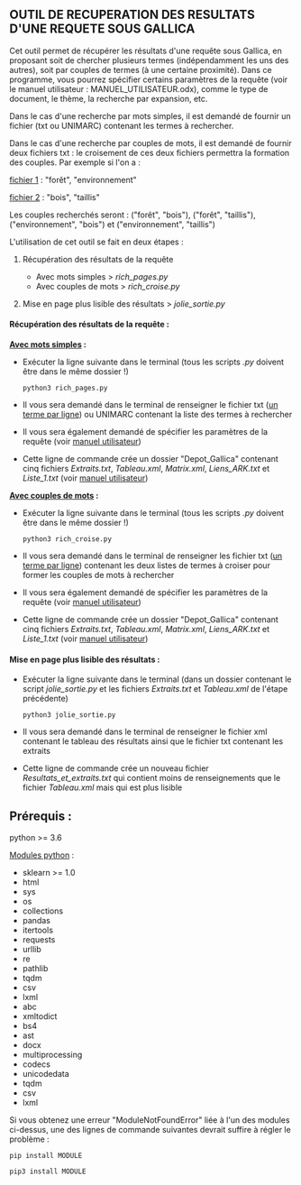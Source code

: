 ## OUTIL DE RECUPERATION DES RESULTATS D'UNE REQUETE SOUS GALLICA

Cet outil permet de récupérer les résultats d'une requête sous Gallica, en proposant soit de chercher plusieurs termes (indépendamment les uns des autres), soit par couples de termes (à une certaine proximité). Dans ce programme, vous pourrez spécifier certains paramètres de la requête (voir le manuel utilisateur : MANUEL_UTILISATEUR.odx), comme le type de document, le thème, la recherche par expansion, etc.

Dans le cas d'une recherche par mots simples, il est demandé de fournir un fichier (txt ou UNIMARC) contenant les termes à rechercher.

Dans le cas d'une recherche par couples de mots, il est demandé de fournir deux fichiers txt : le croisement de ces deux fichiers permettra la formation des couples. Par exemple si l'on a :

<u>fichier 1</u> : "forêt", "environnement"

<u>fichier 2</u> : "bois", "taillis"

Les couples recherchés seront : ("forêt", "bois"), ("forêt", "taillis"), ("environnement", "bois") et ("environnement", "taillis")



L'utilisation de cet outil se fait en deux étapes : 

1. Récupération des résultats de la requête

   - Avec mots simples > *rich_pages.py*
   - Avec couples de mots > *rich_croise.py*

2. Mise en page plus lisible des résultats > *jolie_sortie.py*

   

#### Récupération des résultats de la requête :

**<u>Avec mots simples</u> :**

- Exécuter la ligne suivante dans le terminal (tous les scripts *.py* doivent être dans le même dossier !)

  ```shell
  python3 rich_pages.py
  ```

- Il vous sera demandé dans le terminal de renseigner le fichier txt (<u>un terme par ligne</u>) ou UNIMARC contenant la liste des termes à rechercher

- Il vous sera également demandé de spécifier les paramètres de la requête (voir <u>manuel utilisateur</u>)

- Cette ligne de commande crée un dossier "Depot_Gallica" contenant cinq fichiers *Extraits.txt*, *Tableau.xml*, *Matrix.xml*, *Liens_ARK.txt* et *Liste_1.txt* (voir <u>manuel utilisateur</u>)

**<u>Avec couples de mots</u> :**

- Exécuter la ligne suivante dans le terminal (tous les scripts *.py* doivent être dans le même dossier !)

  ```shell
  python3 rich_croise.py
  ```

- Il vous sera demandé dans le terminal de renseigner les fichier txt (<u>un terme par ligne</u>) contenant les deux listes de termes à croiser pour former les couples de mots à rechercher

- Il vous sera également demandé de spécifier les paramètres de la requête (voir <u>manuel utilisateur</u>)

- Cette ligne de commande crée un dossier "Depot_Gallica" contenant cinq fichiers *Extraits.txt*, *Tableau.xml*, *Matrix.xml*, *Liens_ARK.txt* et *Liste_1.txt* (voir <u>manuel utilisateur</u>)

#### Mise en page plus lisible des résultats : 

- Exécuter la ligne suivante dans le terminal (dans un dossier contenant le script *jolie_sortie.py* et les fichiers *Extraits.txt* et *Tableau.xml* de l'étape précédente)

  ```shell
  python3 jolie_sortie.py
  ```

- Il vous sera demandé dans le terminal de renseigner le fichier xml contenant le tableau des résultats ainsi que le fichier txt contenant les extraits

- Cette ligne de commande crée un nouveau fichier *Resultats_et_extraits.txt* qui contient moins de renseignements que le fichier *Tableau.xml* mais qui est plus lisible



## Prérequis :

python >= 3.6

<u>Modules python</u> :

- sklearn >= 1.0
- html
- sys
- os
- collections
- pandas
- itertools
- requests
- urllib
- re
- pathlib
- tqdm
- csv
- lxml
- abc
- xmltodict
- bs4
- ast
- docx
- multiprocessing
- codecs
- unicodedata
- tqdm
- csv
- lxml

Si vous obtenez une erreur "ModuleNotFoundError" liée à l'un des modules ci-dessus, une des lignes de commande suivantes devrait suffire à régler le problème :

```shell
pip install MODULE
```

```shell
pip3 install MODULE
```

